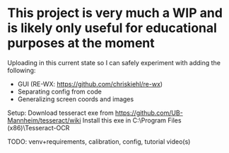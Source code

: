 # This project is very much a WIP and is likely only useful for educational purposes at the moment

Uploading in this current state so I can safely experiment with adding the following:

* GUI (RE-WX: https://github.com/chriskiehl/re-wx)
* Separating config from code
* Generalizing screen coords and images


Setup:
Download tesseract exe from https://github.com/UB-Mannheim/tesseract/wiki
Install this exe in C:\Program Files (x86)\Tesseract-OCR

TODO: venv+requirements, calibration, config, tutorial video(s)
